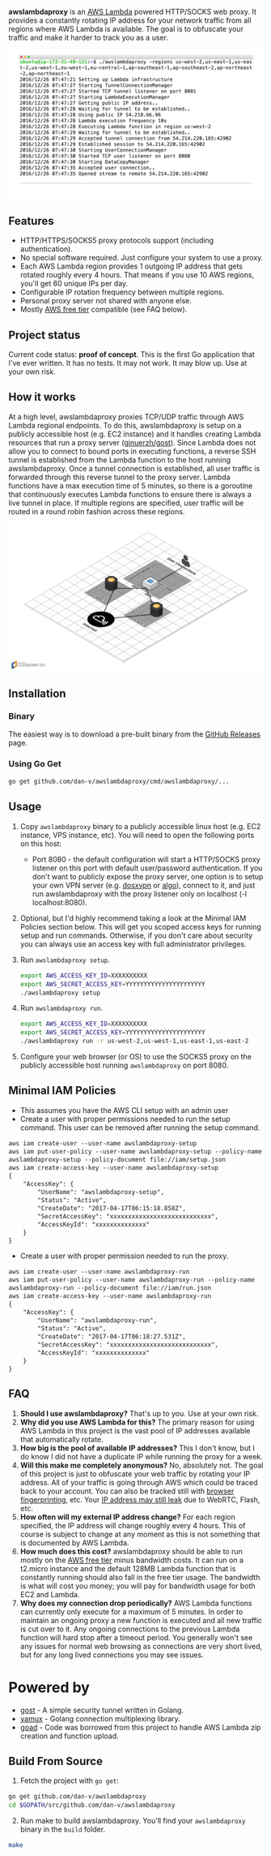 <b>awslambdaproxy</b> is an [AWS Lambda](https://aws.amazon.com/lambda/) powered HTTP/SOCKS web proxy. It provides a constantly rotating IP address for your network traffic from all regions where AWS Lambda is available. The goal is to obfuscate your traffic and make it harder to track you as a user.

![](/images/overview.gif?raw=true)

## Features
* HTTP/HTTPS/SOCKS5 proxy protocols support (including authentication).
* No special software required. Just configure your system to use a proxy.
* Each AWS Lambda region provides 1 outgoing IP address that gets rotated roughly every 4 hours. That means if you use 10 AWS regions, you'll get 60 unique IPs per day.
* Configurable IP rotation frequency between multiple regions.
* Personal proxy server not shared with anyone else.
* Mostly [AWS free tier](https://aws.amazon.com/free/) compatible (see FAQ below).

## Project status
Current code status: <b>proof of concept</b>. This is the first Go application that I've ever written. It has no tests. It may not work. It may blow up. Use at your own risk.

## How it works
At a high level, awslambdaproxy proxies TCP/UDP traffic through AWS Lambda regional endpoints. To do this, awslambdaproxy is setup on a publicly accessible host (e.g. EC2 instance) and it handles creating Lambda resources that run a proxy server ([ginuerzh/gost](https://github.com/ginuerzh/gost)). Since Lambda does not allow you to connect to bound ports in executing functions, a reverse SSH tunnel is established from the Lambda function to the host running awslambdaproxy. Once a tunnel connection is established, all user traffic is forwarded through this reverse tunnel to the proxy server. Lambda functions have a max execution time of 5 minutes, so there is a goroutine that continuously executes Lambda functions to ensure there is always a live tunnel in place. If multiple regions are specified, user traffic will be routed in a round robin fashion across these regions.

![](/images/how-it-works.png?raw=true)

## Installation

### Binary
The easiest way is to download a pre-built binary from the [GitHub Releases](https://github.com/dan-v/awslambdaproxy/releases) page.

### Using Go Get
  ```sh
  go get github.com/dan-v/awslambdaproxy/cmd/awslambdaproxy/...
  ```

## Usage

1. Copy `awslambdaproxy` binary to a publicly accessible linux host (e.g. EC2 instance, VPS instance, etc). You will need to open the following ports on this host:

    * Port 8080 - the default configuration will start a HTTP/SOCKS proxy listener on this port with default user/password authentication. If you don't want to publicly expose the proxy server, one option is to setup your own VPN server (e.g. [dosxvpn](https://github.com/dan-v/dosxvpn) or [algo](https://github.com/trailofbits/algo)), connect to it, and just run awslambdaproxy with the proxy listener only on localhost (-l localhost:8080).

2. Optional, but I'd highly recommend taking a look at the Minimal IAM Policies section below. This will get you scoped access keys for running setup and run commands. Otherwise, if you don't care about security you can always use an access key with full administrator privileges.

2. Run `awslambdaproxy setup`. 

    ```sh
    export AWS_ACCESS_KEY_ID=XXXXXXXXXX
    export AWS_SECRET_ACCESS_KEY=YYYYYYYYYYYYYYYYYYYYYY
    ./awslambdaproxy setup
    ```

3. Run `awslambdaproxy run`. 

    ```sh
    export AWS_ACCESS_KEY_ID=XXXXXXXXXX
    export AWS_SECRET_ACCESS_KEY=YYYYYYYYYYYYYYYYYYYYYY
    ./awslambdaproxy run -r us-west-2,us-west-1,us-east-1,us-east-2
    ```
    
3. Configure your web browser (or OS) to use the SOCKS5 proxy on the publicly accessible host running `awslambdaproxy` on port 8080.

## Minimal IAM Policies
* This assumes you have the AWS CLI setup with an admin user
* Create a user with proper permissions needed to run the setup command. This user can be removed after running the setup command.
```
aws iam create-user --user-name awslambdaproxy-setup
aws iam put-user-policy --user-name awslambdaproxy-setup --policy-name awslambdaproxy-setup --policy-document file://iam/setup.json
aws iam create-access-key --user-name awslambdaproxy-setup
{
    "AccessKey": {
        "UserName": "awslambdaproxy-setup",
        "Status": "Active",
        "CreateDate": "2017-04-17T06:15:18.858Z",
        "SecretAccessKey": "xxxxxxxxxxxxxxxxxxxxxxxxxxxx",
        "AccessKeyId": "xxxxxxxxxxxxxx"
    }
}
```
* Create a user with proper permission needed to run the proxy.
```
aws iam create-user --user-name awslambdaproxy-run
aws iam put-user-policy --user-name awslambdaproxy-run --policy-name awslambdaproxy-run --policy-document file://iam/run.json
aws iam create-access-key --user-name awslambdaproxy-run
{
    "AccessKey": {
        "UserName": "awslambdaproxy-run",
        "Status": "Active",
        "CreateDate": "2017-04-17T06:18:27.531Z",
        "SecretAccessKey": "xxxxxxxxxxxxxxxxxxxxxxxxxxxx",
        "AccessKeyId": "xxxxxxxxxxxxxx"
    }
}
```

## FAQ
1. <b>Should I use awslambdaproxy?</b> That's up to you. Use at your own risk.
2. <b>Why did you use AWS Lambda for this?</b> The primary reason for using AWS Lambda in this project is the vast pool of IP addresses available that automatically rotate.
3. <b>How big is the pool of available IP addresses?</b> This I don't know, but I do know I did not have a duplicate IP while running the proxy for a week.
4. <b>Will this make me completely anonymous?</b> No, absolutely not. The goal of this project is just to obfuscate your web traffic by rotating your IP address. All of your traffic is going through AWS which could be traced back to your account. You can also be tracked still with [browser fingerprinting](https://panopticlick.eff.org/), etc. Your [IP address may still leak](https://ipleak.net/) due to WebRTC, Flash, etc.
5. <b>How often will my external IP address change?</b> For each region specified, the IP address will change roughly every 4 hours. This of course is subject to change at any moment as this is not something that is documented by AWS Lambda.
6. <b>How much does this cost?</b> awslambdaproxy should be able to run mostly on the [AWS free tier](https://aws.amazon.com/free/) minus bandwidth costs. It can run on a t2.micro instance and the default 128MB Lambda function that is constantly running should also fall in the free tier usage. The bandwidth is what will cost you money; you will pay for bandwidth usage for both EC2 and Lambda.
7. <b>Why does my connection drop periodically?</b> AWS Lambda functions can currently only execute for a maximum of 5 minutes. In order to maintain an ongoing proxy a new function is executed and all new traffic is cut over to it. Any ongoing connections to the previous Lambda function will hard stop after a timeout period. You generally won't see any issues for normal web browsing as connections are very short lived, but for any long lived connections you may see issues.

# Powered by
* [gost](https://github.com/ginuerzh/gost) - A simple security tunnel written in Golang.
* [yamux](https://github.com/hashicorp/yamux) - Golang connection multiplexing library.
* [goad](https://github.com/goadapp/goad) - Code was borrowed from this project to handle AWS Lambda zip creation and function upload.

## Build From Source
1. Fetch the project with `go get`:

  ```sh
  go get github.com/dan-v/awslambdaproxy
  cd $GOPATH/src/github.com/dan-v/awslambdaproxy
  ```

2. Run make to build awslambdaproxy. You'll find your `awslambdaproxy` binary in the `build` folder.

  ```sh
  make
  ```